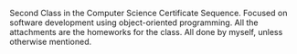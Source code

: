Second Class in the Computer Science Certificate Sequence. Focused on software development using object-oriented programming. All the attachments are the homeworks for the class. All done by myself, unless otherwise mentioned.
